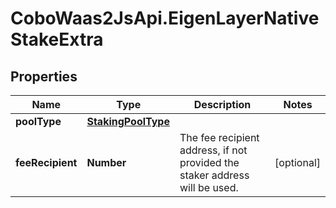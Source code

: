 # CoboWaas2JsApi.EigenLayerNativeStakeExtra

## Properties

Name | Type | Description | Notes
------------ | ------------- | ------------- | -------------
**poolType** | [**StakingPoolType**](StakingPoolType.md) |  | 
**feeRecipient** | **Number** | The fee recipient address, if not provided the staker address will be used. | [optional] 


